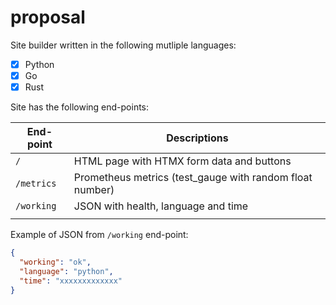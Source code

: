 # proposal

Site builder written in the following mutliple languages:

- [x] Python
- [x] Go
- [x] Rust

Site has the following end-points:

| End-point  | Descriptions                                             |
| ---------- | -------------------------------------------------------- |
| `/`        | HTML page with HTMX form data and buttons                |
| `/metrics` | Prometheus metrics (test_gauge with random float number) |
| `/working` | JSON with health, language and time                      |
|            |                                                          |

Example of JSON from `/working` end-point:

```json
{
  "working": "ok",
  "language": "python",
  "time": "xxxxxxxxxxxxx"
}
```
